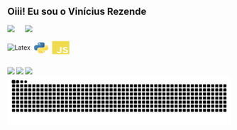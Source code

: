 ## Oiii! Eu sou o Vinícius Rezende

<div>
	<img src="https://github-readme-stats.vercel.app/api?username=vprezende&theme=tokyonight&show_icons=true&hide_border=false&count_private=true&hide=issues" style="margin-right: 20px;"//>
	<a href="https://github.com/vprezende">
	  <img width="290" src="https://github-readme-stats.vercel.app/api/top-langs/?username=vprezende&theme=tokyonight&show_icons=true&hide_border=false&layout=compact"/>
	</a>
</div>
    
<div><br>
  <img align="center" alt="Latex" height="30" width="40" src="https://img.shields.io/badge/LaTeX-%23333.svg">
  <img align="center" alt="Python" height="30" width="40" src="https://raw.githubusercontent.com/devicons/devicon/master/icons/python/python-original.svg">
  <img align="center" alt="JavaScript" height="30" width="40" src="https://raw.githubusercontent.com/devicons/devicon/master/icons/javascript/javascript-plain.svg">
</div>

##
 
<div>
	<a href="http://lattes.cnpq.br/3090486923351339"><img src="https://img.shields.io/badge/lattes-004AAD?style=for-the-badge&logoColor=white"></a> 
	<a href ="mailto:vinicius.rezende@gsuite.iff.edu.br"><img src="https://img.shields.io/badge/-Gmail-%23333?style=for-the-badge&logo=gmail&logoColor=white"></a>
  <a href="https://www.linkedin.com/in/vprezende"><img src="https://img.shields.io/badge/-LinkedIn-%230077B5?style=for-the-badge&logo=linkedin&logoColor=white"></a>
</div>

<picture align="center">
  <source media="(prefers-color-scheme: dark)" srcset="https://raw.githubusercontent.com/vprezende/vprezende/output/github-contribution-grid-snake-dark.svg">
  <source media="(prefers-color-scheme: light)" srcset="https://raw.githubusercontent.com/vprezende/vprezende/output/github-contribution-grid-snake-dark.svg">
  <img align="center" alt="github contribution grid snake animation" src="https://raw.githubusercontent.com/vprezende/vprezende/output/github-contribution-grid-snake.svg">
</picture>

